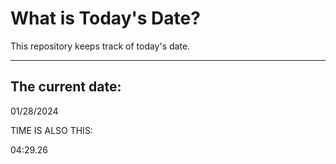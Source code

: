 # What is Today's Date?
This repository keeps track of today's date.
* * *
 
## The current date:  
 01/28/2024 
  
  
 TIME IS ALSO THIS: 
  
 04:29.26 
  
  
